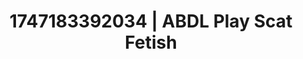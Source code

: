 ---
categories:
- Tradwife
- Chastity play
- Ethical porn
- Ebony
- AI girlfriend fantasy
image: /assets/images/1747183392034.jpg
layout: post
seo:
  description: Featured content with premium Scat Fetish, ABDL Play. HD images available.
  keywords: Scat Fetish, ABDL Play
  og_image: /assets/images/1747183392034.jpg
  schema_type: VisualArtwork
tags:
- ABDL Play
- '#1747183392034'
- Scat Fetish
title: 1747183392034 | ABDL Play Scat Fetish
---